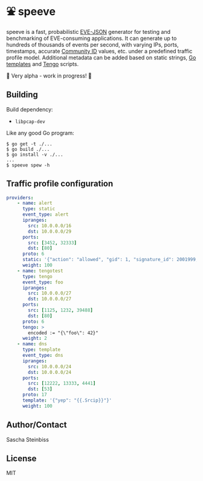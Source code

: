 # ⛲ speeve

speeve is a fast, probabilistic [EVE-JSON](https://suricata.readthedocs.io/en/latest/output/eve/eve-json-format.html) generator for testing and benchmarking of EVE-consuming applications. It can generate up to hundreds of thousands of events per second, with varying IPs, ports, timestamps, accurate [Community ID](https://github.com/corelight/community-id-spec) values, etc. under a predefined traffic profile model. Additional metadata can be added based on static strings, [Go templates](https://golang.org/pkg/text/template/) and [Tengo](https://github.com/d5/tengo) scripts. 

🚧 Very alpha - work in progress! 🚧

## Building

Build dependency:
* `libpcap-dev`

Like any good Go program:

```
$ go get -t ./...
$ go build ./...
$ go install -v ./...
...
$ speeve spew -h
```

## Traffic profile configuration

```yaml
providers:
    - name: alert
      type: static
      event_type: alert
      ipranges:
        src: 10.0.0.0/16
        dst: 10.0.0.0/29
      ports:
        src: [3452, 32333]
        dst: [80]
      proto: 6
      static: '{"action": "allowed", "gid": 1, "signature_id": 2001999, "rev": 9, "signature": "ET MALWARE BTGrab.com Spyware Downloading Ads", "category": "A Network Trojan was detected", "severity": 1}'
      weight: 100
    - name: tengotest
      type: tengo
      event_type: foo
      ipranges:
        src: 10.0.0.0/27
        dst: 10.0.0.0/27
      ports:
        src: [1125, 1232, 39488]
        dst: [80]
      proto: 6
      tengo: >
        encoded := "{\"foo\": 42}"
      weight: 2
    - name: dns
      type: template
      event_type: dns
      ipranges:
        src: 10.0.0.0/24
        dst: 10.0.0.0/24
      ports:
        src: [12222, 13333, 4441]
        dst: [53]
      proto: 17
      template: '{"yep": "{{.Srcip}}"}'
      weight: 100
```

## Author/Contact

Sascha Steinbiss

## License

MIT
